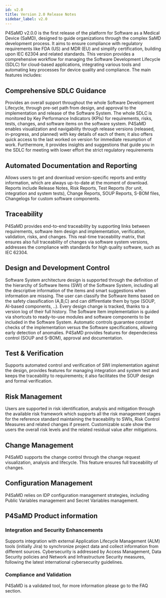 ```yaml
---
id: v2.0
title: Version 2.0 Release Notes
sidebar_label: v2.0
---
```


P4SaMD v2.0.0 is the first release of the platform for Software as a Medical Device (SaMD), designed to guide organizations through the complex SaMD development process. It aims to ensure compliance with regulatory requirements like FDA (US) and MDR (EU) and simplify certification, building upon IEC 62304 and related standards. This version provides a comprehensive workflow for managing the Software Development Lifecycle (SDLC) for cloud-based applications, integrating various tools and automating key processes for device quality and compliance. The main features includes: 

## Comprehensive SDLC Guidance

Provides an overall support throughout the whole Software Development Lifecycle, through pre-set path from design, and approval to the implementation and release of the Software System. The whole SDLC is monitored by Key Performance Indicators (KPIs) for requirements, risks, tests, changes, and software items on the software system. P4SaMD enables visualization and navigability through release versions (released, in-progress, and planned) with key details of each of them; it also offers quick access to the last worked on version for immediate resumption of work. 
Furthermore, it provides insights and suggestions that guide you in the SDLC for meeting with lower effort the strict regulatory requirements 

## Automated Documentation and Reporting
Allows users to get and download version-specific reports and entity information, which are always up-to-date at the moment of download.
Reports include Release Notes, Risk Reports, Test Reports (for unit, integration and system tests), Change Reports, SOUP Reports, S-BOM files, Changelogs for custom software components.

## Traceability 
P4SaMD provides end-to-end traceability by supporting links between requirements, software item design and implementation, verification, validation, risks, and changes. This real-time traceability matrix, that ensures also full traceability of changes via software system versions, addresses the compliance with standards for high quality software, such as IEC 62304. 

## Design and Development Control
Software System architecture design is supported through the definition of the hierarchy of Software Items (SWI) of the Software System, including all the descriptive information of the items and smart suggestions when information are missing. The user can classify the Software Items based on the safety classification (A,B,C) and can diffirentiate them by type (SOUP, AI-based components, ..). Every design change is tracked, thanks to a version log of their full history.
The Software Item implementation is guided via shortcuts to ready-to-use modules and software components to be included in the Software System. Automatic controls guarantee constant checks of the implementation versus the Software specifications, allowing early detection of anomalies. P4SaMD provides features for dependeciess control (SOUP and S-BOM), approval and documentation. 


## Test & Verification
Supports automated control and verification of SWI implementation against the design, provides features for managing integration and system test and keeps the traceability to requirements; it also facilitates the SOUP design and formal verification.


## Risk Management
Users are supported in risk identification, analysis and mitigation through the available risk framework which supports all the risk management stages for the reference standard maintaining the traceability to SWIs, Risk Control Measures and related changes if present. Customizable scale show the users the overall risk levels and the related residual value after mitigations.

## Change Management
P4SaMD supports the change control through the change request visualization, analysis and lifecycle. This feature ensures full traceability of changes. 


## Configuration Management
P4SaMD relies on IDP configuration management strategies, including Public Variables management and Secret Variables management.  

## P4SaMD Product information 

### Integration and Security Enhancements
Supports integration with external Application Lifecycle Management (ALM) tools (initially Jira) to synchronize project data and collect information from different sources. Cybersecurity is addressed by Access Management, Data Security policies and Network and Infrastructure Security measures, following the latest international cybersecurity guidelines.  

### Compliance and Validation
P4SaMD is a validated tool, for more information please go to the FAQ section. 
